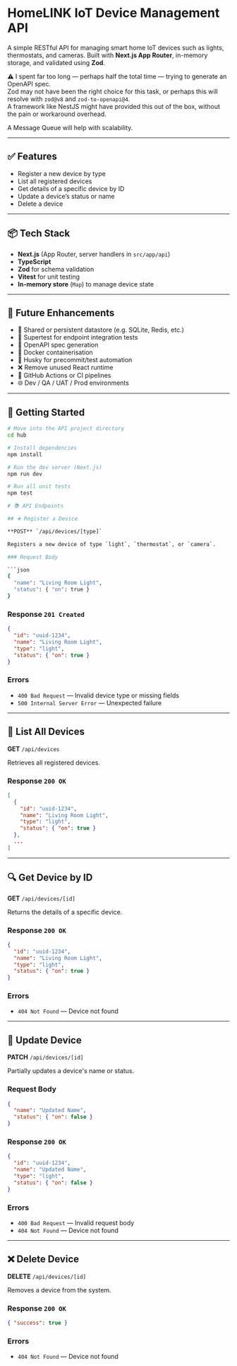 # HomeLINK IoT Device Management API

A simple RESTful API for managing smart home IoT devices such as lights, thermostats, and cameras. Built with **Next.js App Router**, in-memory storage, and validated using **Zod**.

⚠️ I spent far too long — perhaps half the total time — trying to generate an OpenAPI spec.  
Zod may not have been the right choice for this task, or perhaps this will resolve with `zod@v8` and `zod-to-openapi@4`.  
A framework like NestJS might have provided this out of the box, without the pain or workaround overhead.

A Message Queue will help with scalability.

---

## ✅ Features

- Register a new device by type
- List all registered devices
- Get details of a specific device by ID
- Update a device’s status or name
- Delete a device

---

## 📦 Tech Stack

- **Next.js** (App Router, server handlers in `src/app/api`)
- **TypeScript**
- **Zod** for schema validation
- **Vitest** for unit testing
- **In-memory store** (`Map`) to manage device state

---

## 🔮 Future Enhancements

- 🔁 Shared or persistent datastore (e.g. SQLite, Redis, etc.)
- 🧪 Supertest for endpoint integration tests
- 📄 OpenAPI spec generation
- 🐳 Docker containerisation
- 🔐 Husky for precommit/test automation
- ❌ Remove unused React runtime
- 🧪 GitHub Actions or CI pipelines
- 🌐 Dev / QA / UAT / Prod environments

---

## 🚀 Getting Started

```bash
# Move into the API project directory
cd hub

# Install dependencies
npm install

# Run the dev server (Next.js)
npm run dev

# Run all unit tests
npm test

# 📚 API Endpoints

## ➕ Register a Device

**POST** `/api/devices/[type]`

Registers a new device of type `light`, `thermostat`, or `camera`.

### Request Body

```json
{
  "name": "Living Room Light",
  "status": { "on": true }
}
```

### Response `201 Created`

```json
{
  "id": "uuid-1234",
  "name": "Living Room Light",
  "type": "light",
  "status": { "on": true }
}
```

### Errors

* `400 Bad Request` — Invalid device type or missing fields
* `500 Internal Server Error` — Unexpected failure

---

## 📄 List All Devices

**GET** `/api/devices`

Retrieves all registered devices.

### Response `200 OK`

```json
[
  {
    "id": "uuid-1234",
    "name": "Living Room Light",
    "type": "light",
    "status": { "on": true }
  },
  ...
]
```

---

## 🔍 Get Device by ID

**GET** `/api/devices/[id]`

Returns the details of a specific device.

### Response `200 OK`

```json
{
  "id": "uuid-1234",
  "name": "Living Room Light",
  "type": "light",
  "status": { "on": true }
}
```

### Errors

* `404 Not Found` — Device not found

---

## 🔧 Update Device

**PATCH** `/api/devices/[id]`

Partially updates a device's name or status.

### Request Body

```json
{
  "name": "Updated Name",
  "status": { "on": false }
}
```

### Response `200 OK`

```json
{
  "id": "uuid-1234",
  "name": "Updated Name",
  "type": "light",
  "status": { "on": false }
}
```

### Errors

* `400 Bad Request` — Invalid request body
* `404 Not Found` — Device not found

---

## ❌ Delete Device

**DELETE** `/api/devices/[id]`

Removes a device from the system.

### Response `200 OK`

```json
{ "success": true }
```

### Errors

* `404 Not Found` — Device not found
